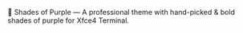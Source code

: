 🦄 Shades of Purple — A professional theme with hand-picked & bold shades of purple for Xfce4 Terminal.